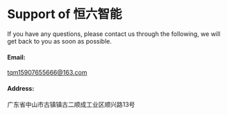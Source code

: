 # Support of 恒六智能
If you have any questions, please contact us through the following, we will get back to you as soon as possible.

#### Email:
tqm15907655666@163.com

#### Address:
广东省中山市古镇镇古二顺成工业区顺兴路13号